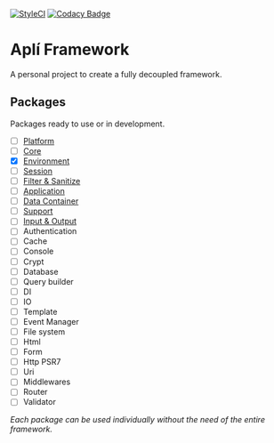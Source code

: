 [![StyleCI](https://github.styleci.io/repos/113176973/shield?branch=master)](https://github.styleci.io/repos/113176973)
[![Codacy Badge](https://api.codacy.com/project/badge/Grade/207678a73b2a46cebda669f247b59f77)](https://www.codacy.com/app/mandrade.danilo/apli-framework?utm_source=github.com&amp;utm_medium=referral&amp;utm_content=dmandrade/apli-framework&amp;utm_campaign=Badge_Grade)

# Aplí Framework

A personal project to create a fully decoupled framework.

## Packages

Packages ready to use or in development.

- [ ] [Platform](https://github.com/dmandrade/apli-platform)
- [ ] [Core](https://github.com/dmandrade/apli-core)
- [x] [Environment](https://github.com/dmandrade/apli-environment)
- [ ] [Session](https://github.com/dmandrade/apli-session)
- [ ] [Filter & Sanitize](https://github.com/dmandrade/apli-filter)
- [ ] [Application](https://github.com/dmandrade/apli-application)
- [ ] [Data Container](https://github.com/dmandrade/apli-data)
- [ ] [Support](https://github.com/dmandrade/apli-support)
- [ ] [Input & Output](https://github.com/dmandrade/apli-io)
- [ ] Authentication
- [ ] Cache
- [ ] Console
- [ ] Crypt
- [ ] Database
- [ ] Query builder
- [ ] DI
- [ ] IO
- [ ] Template
- [ ] Event Manager
- [ ] File system
- [ ] Html
- [ ] Form
- [ ] Http PSR7
- [ ] Uri
- [ ] Middlewares
- [ ] Router
- [ ] Validator

*Each package can be used individually without the need of the entire framework.*
